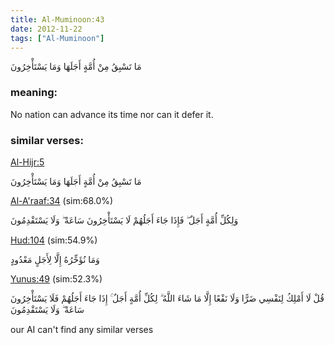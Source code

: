 ```yaml
---
title: Al-Muminoon:43
date: 2012-11-22
tags: ["Al-Muminoon"]
---
```

مَا تَسْبِقُ مِنْ أُمَّةٍ أَجَلَهَا وَمَا يَسْتَأْخِرُونَ
### meaning: 
No nation can advance its time nor can it defer it.
### similar verses: 

[Al-Hijr:5](/15/5)

مَا تَسْبِقُ مِنْ أُمَّةٍ أَجَلَهَا وَمَا يَسْتَأْخِرُونَ

[Al-A'raaf:34](/7/34) (sim:68.0%)

وَلِكُلِّ أُمَّةٍ أَجَلٌ ۖ فَإِذَا جَاءَ أَجَلُهُمْ لَا يَسْتَأْخِرُونَ سَاعَةً ۖ وَلَا يَسْتَقْدِمُونَ

[Hud:104](/11/104) (sim:54.9%)

وَمَا نُؤَخِّرُهُ إِلَّا لِأَجَلٍ مَعْدُودٍ

[Yunus:49](/10/49) (sim:52.3%)

قُلْ لَا أَمْلِكُ لِنَفْسِي ضَرًّا وَلَا نَفْعًا إِلَّا مَا شَاءَ اللَّهُ ۗ لِكُلِّ أُمَّةٍ أَجَلٌ ۚ إِذَا جَاءَ أَجَلُهُمْ فَلَا يَسْتَأْخِرُونَ سَاعَةً ۖ وَلَا يَسْتَقْدِمُونَ

our AI can't find any similar verses
